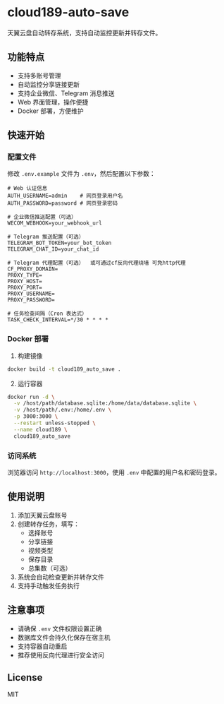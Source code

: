 # cloud189-auto-save

天翼云盘自动转存系统，支持自动监控更新并转存文件。

## 功能特点

- 支持多账号管理
- 自动监控分享链接更新
- 支持企业微信、Telegram 消息推送
- Web 界面管理，操作便捷
- Docker 部署，方便维护

## 快速开始

### 配置文件

修改 `.env.example` 文件为 `.env`，然后配置以下参数：

```plaintext
# Web 认证信息
AUTH_USERNAME=admin    # 网页登录用户名
AUTH_PASSWORD=password # 网页登录密码

# 企业微信推送配置（可选）
WECOM_WEBHOOK=your_webhook_url

# Telegram 推送配置（可选）
TELEGRAM_BOT_TOKEN=your_bot_token
TELEGRAM_CHAT_ID=your_chat_id

# Telegram 代理配置（可选）  或可通过cf反向代理绕墙 可免http代理
CF_PROXY_DOMAIN=
PROXY_TYPE=
PROXY_HOST=
PROXY_PORT=
PROXY_USERNAME=
PROXY_PASSWORD=

# 任务检查间隔（Cron 表达式）
TASK_CHECK_INTERVAL=*/30 * * * *
```

### Docker 部署

1. 构建镜像
```bash
docker build -t cloud189_auto_save .
```

2. 运行容器
```bash
docker run -d \
  -v /host/path/database.sqlite:/home/data/database.sqlite \
  -v /host/path/.env:/home/.env \
  -p 3000:3000 \
  --restart unless-stopped \
  --name cloud189 \
  cloud189_auto_save
```

### 访问系统

浏览器访问 `http://localhost:3000`，使用 `.env` 中配置的用户名和密码登录。

## 使用说明

1. 添加天翼云盘账号
2. 创建转存任务，填写：
   - 选择账号
   - 分享链接
   - 视频类型
   - 保存目录
   - 总集数（可选）
3. 系统会自动检查更新并转存文件
4. 支持手动触发任务执行

## 注意事项

- 请确保 `.env` 文件权限设置正确
- 数据库文件会持久化保存在宿主机
- 支持容器自动重启
- 推荐使用反向代理进行安全访问

## License

MIT